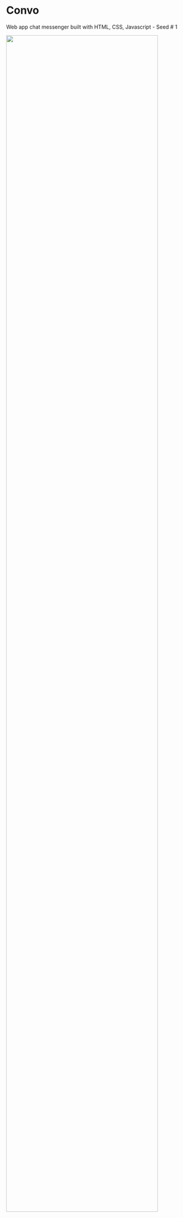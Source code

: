 # Convo
Web app chat messenger built with HTML, CSS, Javascript - Seed # 1 

<img src="https://user-images.githubusercontent.com/7034586/44669784-9087cc80-aa29-11e8-98c3-19f49381be44.PNG" width="90%"></img> 


